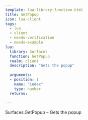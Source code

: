 ```yaml
---
template: lua-library-function.html
title: GetPopup
icon: lua-client
tags:
  - lua
  - client
  - needs-verification
  - needs-example
lua:
  library: Surfaces
  function: GetPopup
  realm: client
  description: "Gets the popup"
  
  arguments:
  - position: 1
    name: "index"
    type: number
  returns:
    
---
```


<div class="lua__search__keywords">
Surfaces.GetPopup &#x2013; Gets the popup
</div>
